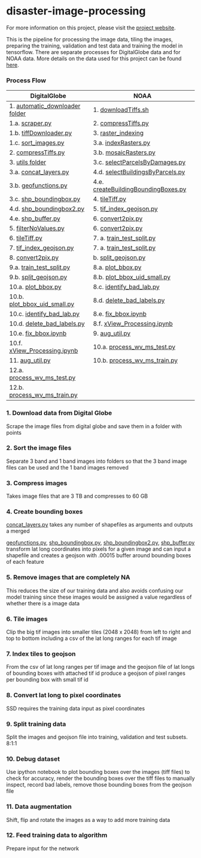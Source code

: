 # disaster-image-processing

For more information on this project, please visit the [project website](https://dds-lab.github.io/disaster-damage-detection/).

This is the pipeline for processing the image data, tiling the images, preparing the training, validation and test data and training the model in tensorflow.  There are separate processes for DigitalGlobe data and for NOAA data.  More details on the data used for this project can be found [here](https://github.com/DDS-Lab/disaster-image-processing/blob/master/data.md). 

### Process Flow

| DigitalGlobe | NOAA |
| --------------------- | --------------------|
|1. [automatic_downloader folder](https://github.com/DDS-Lab/disaster-image-processing/tree/master/automatic-image-downloader)|1. [downloadTiffs.sh]()|
|1.a. [scraper.py](https://github.com/DDS-Lab/disaster-image-processing/blob/master/automatic-image-downloader/scripts/scraper.py)|2. [compressTiffs.py](https://github.com/DDS-Lab/disaster-image-processing/blob/master/raster-processing/raster_utilities/compressTiffs.py)|
|1.b. [tiffDownloader.py](https://github.com/DDS-Lab/disaster-image-processing/blob/automatic-image-downloader/automatic-image-downloader/automatic_downloader/tiffDownloader.py)|3. [raster_indexing]()|
|1.c. [sort_images.py](https://github.com/DDS-Lab/harvey-data-processing/blob/script_cleaning/band_sorting/sort_images.py)|3.a. [indexRasters.py]()|
|2. [compressTiffs.py](https://github.com/DDS-Lab/disaster-image-processing/blob/master/raster-processing/raster_utilities/compressTiffs.py)|3.b. [mosaicRasters.py](https://github.com/DDS-Lab/disaster-image-processing/blob/master/raster-processing/raster_mosaicking/mosaicRasters.py)|
|3. [utils folder](https://github.com/DDS-Lab/disaster-image-processing/tree/master/utils)|3.c. [selectParcelsByDamages.py](https://github.com/DDS-Lab/disaster-image-processing/blob/master/training-data-processing/training-data-processing/selectParcelsByDamages.py)|
|3.a. [concat_layers.py](https://github.com/DDS-Lab/disaster-image-processing/blob/master/utils/concat_layers.py)|4.d. [selectBuildingsByParcels.py](https://github.com/DDS-Lab/disaster-image-processing/blob/master/training-data-processing/training-data-processing/selectBuildingsByParcels.py)|
|3.b. [geofunctions.py](https://github.com/DDS-Lab/disaster-image-processing/blob/master/utils/geofunctions.py)|4.e. [createBuildingBoundingBoxes.py](https://github.com/DDS-Lab/disaster-image-processing/blob/master/training-data-processing/training-data-processing/createBuildingBoundingBoxes.py)
|3.c. [shp_boundingbox.py](https://github.com/DDS-Lab/disaster-image-processing/blob/master/utils/shp_boundingbox.py)|4. [tileTiff.py](https://github.com/DDS-Lab/hyak_files/blob/master/tileTiff.py)|
|4.d. [shp_boundingbox2.py](https://github.com/DDS-Lab/disaster-image-processing/blob/master/utils/shp_boundingbox2.py)|5. [tif_index_geojson.py](https://github.com/DDS-Lab/disaster-image-processing/blob/master/tif_index_geojson.py)|
|4.e. [shp_buffer.py](https://github.com/DDS-Lab/disaster-image-processing/blob/master/utils/shp_buffer.py)|6. [convert2pix.py](https://github.com/DDS-Lab/disaster-image-processing/blob/master/utils/convert2pix.py)|
|5. [filterNoValues.py](https://github.com/DDS-Lab/disaster-image-processing/blob/master/raster-processing/raster_sorting/filterNoValues.py)|6. [convert2pix.py](https://github.com/DDS-Lab/disaster-image-processing/blob/master/utils/convert2pix.py)|
|6. [tileTiff.py](https://github.com/DDS-Lab/hyak_files/blob/master/tileTiff.py)|7. a. [train_test_split.py](https://github.com/DDS-Lab/harvey_data_process/blob/master/train_test_split.py)|
|7. [tif_index_geojson.py](https://github.com/DDS-Lab/disaster-image-processing/blob/master/tif_index_geojson.py)|7. a. [train_test_split.py](https://github.com/DDS-Lab/harvey_data_process/blob/master/train_test_split.py)|
|8. [convert2pix.py](https://github.com/DDS-Lab/disaster-image-processing/blob/master/utils/convert2pix.py)|b. [split_geojson.py](https://github.com/DDS-Lab/harvey_data_process/blob/master/split_geojson.py)|
|9.a. [train_test_split.py](https://github.com/DDS-Lab/harvey_data_process/blob/master/train_test_split.py)|8.a. [plot_bbox.py](https://github.com/DDS-Lab/harvey_data_process/blob/master/plot_bbox.py)|
|9.b. [split_geojson.py](https://github.com/DDS-Lab/harvey_data_process/blob/master/split_geojson.py)|8.b. [plot_bbox_uid_small.py](https://github.com/DDS-Lab/harvey_data_process/blob/master/plot_bbox_uid_small.py)|
|10.a. [plot_bbox.py](https://github.com/DDS-Lab/harvey_data_process/blob/master/plot_bbox.py)|8.c. [identify_bad_lab.py](https://github.com/DDS-Lab/harvey_data_process/blob/master/identify_bad_labels.py)|
|10.b. [plot_bbox_uid_small.py](https://github.com/DDS-Lab/harvey_data_process/blob/master/plot_bbox_uid_small.py)|8.d. [delete_bad_labels.py](https://github.com/DDS-Lab/harvey_data_process/blob/master/delete_bad_labels.py)|
|10.c. [identify_bad_lab.py](https://github.com/DDS-Lab/harvey_data_process/blob/master/identify_bad_labels.py)|8.e. [fix_bbox.ipynb](https://github.com/DDS-Lab/harvey_data_process/blob/master/fix_bbox.ipynb)|
|10.d. [delete_bad_labels.py](https://github.com/DDS-Lab/harvey_data_process/blob/master/delete_bad_labels.py)|8.f. [xView_Processing.ipynb](https://github.com/DDS-Lab/harvey_data_process/blob/master/xView_Processing.ipynb)|
|10.e. [fix_bbox.ipynb](https://github.com/DDS-Lab/harvey_data_process/blob/master/fix_bbox.ipynb)|9. [aug_util.py](https://github.com/DDS-Lab/harvey_data_process/blob/master/aug_util.py)|
|10.f. [xView_Processing.ipynb](https://github.com/DDS-Lab/harvey_data_process/blob/master/xView_Processing.ipynb)|10.a. [process_wv_ms_test.py](https://github.com/DDS-Lab/harvey_data_process/blob/master/process_wv_ms_test.py)|
|11. [aug_util.py](https://github.com/DDS-Lab/harvey_data_process/blob/master/aug_util.py)|10.b. [process_wv_ms_train.py](https://github.com/DDS-Lab/harvey_data_process/blob/master/process_wv_ms_train.py)|
|12.a. [process_wv_ms_test.py](https://github.com/DDS-Lab/harvey_data_process/blob/master/process_wv_ms_test.py)||
|12.b. [process_wv_ms_train.py](https://github.com/DDS-Lab/harvey_data_process/blob/master/process_wv_ms_train.py)||

### 1. Download data from Digital Globe

Scrape the image files from digital globe and save them in a folder with points

### 2. Sort the image files

Separate 3 band and 1 band images into folders so that the 3 band image files can be used and the 1 band images removed

### 3. Compress images

Takes image files that are 3 TB and compresses to 60 GB

### 4. Create bounding boxes

[concat_layers.py](https://github.com/DDS-Lab/disaster-image-processing/blob/master/utils/concat_layers.py) takes any number of shapefiles as arguments and outputs a merged

[geofunctions.py](https://github.com/DDS-Lab/disaster-image-processing/blob/master/utils/geofunctions.py), [shp_boundingbox.py](https://github.com/DDS-Lab/disaster-image-processing/blob/master/utils/shp_boundingbox.py), [shp_boundingbox2.py](https://github.com/DDS-Lab/disaster-image-processing/blob/master/utils/shp_boundingbox2.py), [shp_buffer.py](https://github.com/DDS-Lab/disaster-image-processing/blob/master/utils/shp_buffer.py) transform lat long coordinates into pixels for a given image and can input a shapefile and creates a geojson with .00015 buffer around bounding boxes of each feature

### 5. Remove images that are completely NA

This reduces the size of our training data and also avoids confusing our model training since these images would be assigned a value regardless of whether there is a image data

### 6. Tile images

Clip the big tif images into smaller tiles (2048 x 2048) from left to right and top to bottom including a csv of the lat long ranges for each tif image

### 7. Index tiles to geojson

From the csv of lat long ranges per tif image and the geojson file of lat longs of bounding boxes with attached tif id produce a geojson of pixel ranges per bounding box with small tif id

### 8. Convert lat long to pixel coordinates

SSD requires the training data input as pixel coordinates

### 9. Split training data

Split the images and geojson file into training, validation and test subsets.  8:1:1

### 10. Debug dataset

Use ipython notebook to plot bounding boxes over the images (tiff files) to check for accuracy, render the bounding boxes over the tiff files to manually inspect, record bad labels, remove those bounding boxes from the geojson file

### 11. Data augmentation

Shift, flip and rotate the images as a way to add more training data

### 12. Feed training data to algorithm
Prepare input for the network

